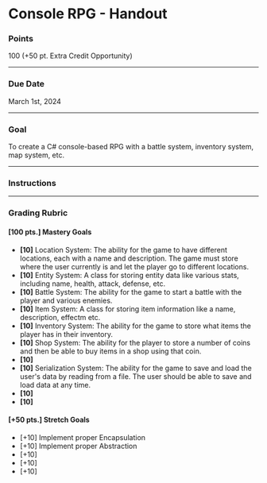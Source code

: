 # Console RPG - Handout

### Points
100 (+50 pt. Extra Credit Opportunity)

---

### Due Date
March 1st, 2024

---

### Goal
To create a C# console-based RPG with a battle system, inventory system, map system, etc.

---

### Instructions


---

### Grading Rubric


#### [100 pts.] Mastery Goals
- **[10]** Location System: The ability for the game to have different locations, each with a name and description. The game must store where the user currently is and let the player go to different locations.
- **[10]** Entity System: A class for storing entity data like various stats, including name, health, attack, defense, etc.
- **[10]** Battle System: The ability for the game to start a battle with the player and various enemies.
- **[10]** Item System: A class for storing item information like a name, description, effectm etc.
- **[10]** Inventory System: The ability for the game to store what items the player has in their inventory.
- **[10]** Shop System: The ability for the player to store a number of coins and then be able to buy items in a shop using that coin.
- **[10]** 
- **[10]** Serialization System: The ability for the game to save and load the user's data by reading from a file. The user should be able to save and load data at any time.
- **[10]** 
- **[10]** 

#### [+50 pts.] Stretch Goals
- [+10] Implement proper Encapsulation
- [+10] Implement proper Abstraction
- [+10] 
- [+10] 
- [+10] 
